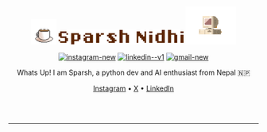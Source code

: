 <div align="center">
<img src="./assets/coffee.gif" alt="coffee" width="10%"/>
<img src="./assets/name.png" alt="Sparsh Nidhi" width="50%"/>
<img src="./assets/retro-pc-brown.gif" alt="PC" width="20%"/>
</div>

<div align="center">
    <p>
      <a href="https://www.instagram.com/high_on_caffiene"><img width="18" height="18" src="https://img.icons8.com/material-rounded/18/instagram-new.png" alt="instagram-new"/></a>
      <a href="https://www.linkedin.com/in/sparsh-nidhi-74381915a "><img width="18" height="18" src="https://img.icons8.com/material-rounded/18/linkedin--v1.png" alt="linkedin--v1"/></a>
      <a href="mailto:sparsh123nidhi@gmail.com"><img width="18" height="18" src="https://img.icons8.com/softteal/18/gmail-new.png" alt="gmail-new"/></a>
    </p>
  </div>

<div align= "center">    
    Whats Up! I am Sparsh, a python dev and AI enthusiast from Nepal 🇳🇵

  <p>
    <a href="">Instagram</a> • 
    <a href="">X</a> • 
    <a href="">LinkedIn</a>
  </p>
  <br>
  <br>
</div>

---

<!--
**chocolatewafer/chocolatewafer** is a ✨ _special_ ✨ repository because its `README.md` (this file) appears on your GitHub profile.

Here are some ideas to get you started:

- 🔭 I’m currently working on ...
- 🌱 I’m currently learning ...
- 👯 I’m looking to collaborate on ...
- 🤔 I’m looking for help with ...
- 💬 Ask me about ...
- 📫 How to reach me: ...
- 😄 Pronouns: ...
- ⚡ Fun fact: ...
-->
